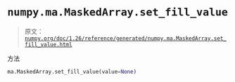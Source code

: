 # `numpy.ma.MaskedArray.set_fill_value`

> 原文：[`numpy.org/doc/1.26/reference/generated/numpy.ma.MaskedArray.set_fill_value.html`](https://numpy.org/doc/1.26/reference/generated/numpy.ma.MaskedArray.set_fill_value.html)

方法

```py
ma.MaskedArray.set_fill_value(value=None)
```
